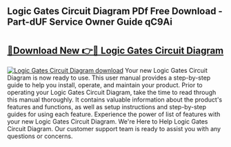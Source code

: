 ## Logic Gates Circuit Diagram PDf Free Download - Part-dUF Service Owner Guide qC9Ai

# <h2><a href="http://dfku8t.blite.top/?on=Logic+Gates+Circuit+Diagram">🔗Download New 👉🔴 Logic Gates Circuit Diagram</a></h2>

[![Logic Gates Circuit Diagram download](https://i.imgur.com/lujVjoI.png)](http://dfku8t.blite.top/?on=Logic+Gates+Circuit+Diagram)
Your new Logic Gates Circuit Diagram is now ready to use. This user manual provides a step-by-step guide to help you install, operate, and maintain your product. Prior to operating your Logic Gates Circuit Diagram, take the time to read through this manual thoroughly. It contains valuable information about the product's features and functions, as well as setup instructions and step-by-step guides for using each feature. Experience the power of list of features with your new Logic Gates Circuit Diagram. We're Here to Help Logic Gates Circuit Diagram. Our customer support team is ready to assist you with any questions or concerns.
